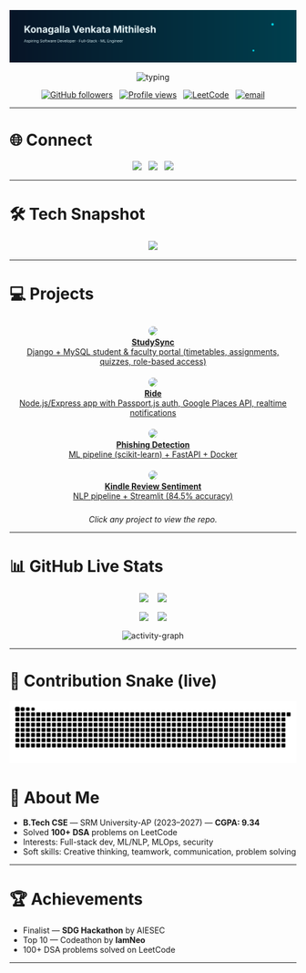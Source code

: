 <!-- ================= Header Banner (SVG or GIF) ================= -->
<p align="center">
  <!-- If you prefer a GIF banner, replace this src with your banner.gif raw URL -->
  <img src="https://raw.githubusercontent.com/Mithi-2005/Mithi-2005/main/assets/banner-custom.svg" alt="banner" width="100%" style="max-height:220px;object-fit:cover"/>
</p>

<!-- ================= Typing Intro ================= -->
<p align="center">
  <img src="https://readme-typing-svg.demolab.com?font=Fira+Code&size=30&pause=1000&color=00C9FF&center=true&width=760&lines=Hi+%F0%9F%91%8B,+I'm+Konagalla+Venkata+Mithilesh;Aspiring+%7C+Full-Stack+Dev+%26+ML+Engineer;Building+web+apps+%26+ML+pipelines" alt="typing"/>
</p>

<p align="center">
  <a href="https://github.com/Mithi-2005"><img alt="GitHub followers" src="https://img.shields.io/github/followers/Mithi-2005?label=Follow&style=social" /></a>
  &nbsp;
  <a href="https://komarev.com/ghpvc/?username=Mithi-2005"><img alt="Profile views" src="https://komarev.com/ghpvc/?username=Mithi-2005&style=flat-square" /></a>
  &nbsp;
  <a href="https://leetcode.com/u/mithi2005/"><img src="https://img.shields.io/badge/LeetCode-FFA116?style=flat-square&logo=leetcode&logoColor=black" alt="LeetCode" /></a>
  &nbsp;
  <a href="mailto:kvmithilesh10@gmail.com"><img src="https://img.shields.io/badge/Email-kvmithilesh10%40gmail.com-blue?style=flat-square&logo=gmail" alt="email" /></a>
</p>

---

# 🌐 Connect
<p align="center">
  <a href="https://github.com/Mithi-2005"><img src="https://skillicons.dev/icons?i=github" height="36"/></a>
  &nbsp;
  <a href="https://www.linkedin.com/in/venkata-mithilesh-konagalla-45b18b324/"><img src="https://skillicons.dev/icons?i=linkedin" height="36"/></a>
  &nbsp;
  <a href="https://leetcode.com/u/mithi2005/"><img src="https://img.shields.io/badge/LeetCode-Profile-orange?style=flat-square&logo=leetcode" /></a>
</p>

---

# 🛠 Tech Snapshot
<p align="center">
  <img src="https://skillicons.dev/icons?i=python,java,c,cpp,html,css,js,tailwind,react,django,nodejs,express,mysql,postgresql,mongodb,laravel,git,docker,aws" />
</p>

---


# 💻 Projects

<div align="center">

<a href="https://github.com/Mithi-2005/StudySync" style="margin:10px; display:inline-block;">
  <img src="https://media.giphy.com/media/26BRQTezZrKak4BeE/giphy.gif" width="200" style="border-radius:12px"/><br>
  <strong>StudySync</strong><br>
  Django + MySQL student & faculty portal (timetables, assignments, quizzes, role-based access)
</a>

<a href="https://github.com/Mithi-2005/ride" style="margin:10px; display:inline-block;">
  <img src="https://media.giphy.com/media/xT0GqFZ8Q7g8QjQ3GM/giphy.gif" width="200" style="border-radius:12px"/><br>
  <strong>Ride</strong><br>
  Node.js/Express app with Passport.js auth, Google Places API, realtime notifications
</a>

<a href="https://github.com/Mithi-2005/network_security" style="margin:10px; display:inline-block;">
  <img src="https://media.giphy.com/media/3o6MblfP3lDzQnrrgI/giphy.gif" width="200" style="border-radius:12px"/><br>
  <strong>Phishing Detection</strong><br>
  ML pipeline (scikit-learn) + FastAPI + Docker
</a>

<a href="https://github.com/Mithi-2005/sentiment_analysis" style="margin:10px; display:inline-block;">
  <img src="https://media.giphy.com/media/3orieV6clHc5DRs6DK/giphy.gif" width="200" style="border-radius:12px"/><br>
  <strong>Kindle Review Sentiment</strong><br>
  NLP pipeline + Streamlit (84.5% accuracy)
</a>

</div>

<p align="center"><em>Click any project to view the repo.</em></p>


---

# 📊 GitHub Live Stats
<p align="center">
  <img src="https://github-readme-stats.vercel.app/api?username=Mithi-2005&show_icons=true&theme=react" height="156"/>
  &nbsp;&nbsp;
  <img src="https://github-readme-streak-stats.herokuapp.com/?user=Mithi-2005&theme=react" height="156"/>
</p>

<p align="center">
  <img src="https://github-readme-stats.vercel.app/api/top-langs/?username=Mithi-2005&layout=compact&theme=react" height="120"/>
  &nbsp;&nbsp;
  <img src="https://github-profile-trophy.vercel.app/?username=Mithi-2005&theme=onedark&row=1&column=7" height="120"/>
</p>

<p align="center">
  <img src="https://github-readme-activity-graph.vercel.app/graph?username=Mithi-2005&bg_color=0D1117&color=00C9FF&line=FF5733&point=FFFFFF&area=true&hide_border=true" alt="activity-graph"/>
</p>

---

# 🐍 Contribution Snake (live)
<p align="center">
  <!-- This will show after the workflow generates files into `output/` -->
  <img src="https://raw.githubusercontent.com/Mithi-2005/Mithi-2005/main/output/github-snake.svg" alt="contribution-snake" />
</p>



# 🎯 About Me
- **B.Tech CSE** — SRM University-AP (2023–2027) — **CGPA: 9.34**  
- Solved **100+ DSA** problems on LeetCode  
- Interests: Full-stack dev, ML/NLP, MLOps, security  
- Soft skills: Creative thinking, teamwork, communication, problem solving

---

# 🏆 Achievements
- Finalist — **SDG Hackathon** by AIESEC  
- Top 10 — Codeathon by **IamNeo**  
- 100+ DSA problems solved on LeetCode

---
